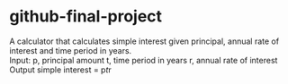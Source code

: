 # github-final-project

A calculator that calculates simple interest given principal, annual rate of interest and time period in years.<br>
Input:
   p, principal amount
   t, time period in years
   r, annual rate of interest
Output
   simple interest = p*t*r

